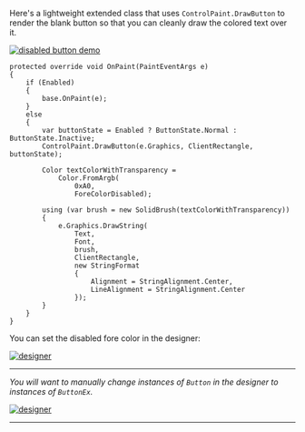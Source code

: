 Here's a lightweight extended class that uses `ControlPaint.DrawButton` to render the blank button so that you can cleanly draw the colored text over it.

[![disabled button demo][1]][1]

```
protected override void OnPaint(PaintEventArgs e)
{
    if (Enabled)
    {
        base.OnPaint(e);
    }
    else
    {
        var buttonState = Enabled ? ButtonState.Normal : ButtonState.Inactive;
        ControlPaint.DrawButton(e.Graphics, ClientRectangle, buttonState);

        Color textColorWithTransparency = 
            Color.FromArgb(
                0xA0,                   
                ForeColorDisabled);
                
        using (var brush = new SolidBrush(textColorWithTransparency))
        {
            e.Graphics.DrawString(
                Text,
                Font,
                brush,
                ClientRectangle,
                new StringFormat
                {
                    Alignment = StringAlignment.Center,
                    LineAlignment = StringAlignment.Center
                });
        }
    }
}
```

You can set the disabled fore color in the designer:

[![designer][2]][2]

___

_You will want to manually change instances of `Button` in the designer to instances of `ButtonEx`._

[![designer][3]][3]


___


  [1]: https://i.sstatic.net/Z41oJGAm.png
  [2]: https://i.sstatic.net/e4jMB2vI.png
  [3]: https://i.sstatic.net/jt8lCoEF.png